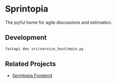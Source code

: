 # Sprintopia

The joyful home for agile discussions and estimation.


## Development
```bash
fastapi dev src/service_host/main.py
```

## Related Projects

- [Sprintopia Frontend](https://github.com/lydongcanh/sprintopia-ui)
